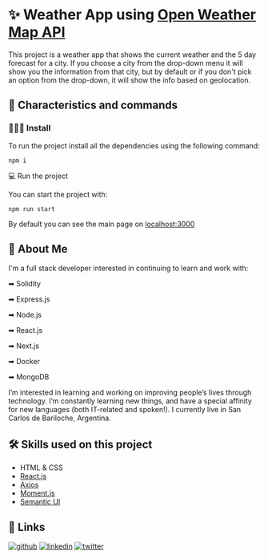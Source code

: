 
# ✨ Weather App using [Open Weather Map API](https://openweathermap.org/)

This project is a weather app that shows the current weather and the 5 day forecast for a city.
If you choose a city from the drop-down menu it will show you the information from that city, but by default or if you don't pick an option from the drop-down, it will show the info based on geolocation.

 
## 🔧 Characteristics and commands

### 👨🏻‍💻 Install
To run the project install all the dependencies using the following command:

`npm i`


💻 Run the project


You can start the project with:

`npm run start`

By default you can see the main page on [localhost:3000](http://localhost:3000/)

## 🚀 About Me
I'm a full stack developer interested in continuing to learn and work with:

➡ Solidity

➡ Express.js

➡ Node.js

➡ React.js

➡ Next.js

➡ Docker

➡ MongoDB

I’m interested in learning and working on improving people’s lives through technology. I’m constantly learning new things, and have a special affinity for new languages (both IT-related and spoken!).
I currently live in San Carlos de Bariloche, Argentina.


## 🛠 Skills used on this project
* HTML & CSS
* [React.js](https://reactjs.org/)
* [Axios](https://axios-http.com/docs/intro)
* [Moment.js](https://momentjs.com/)
* [Semantic UI](https://react.semantic-ui.com/)




## 🔗 Links
[![github](https://img.shields.io/badge/github-000?style=for-the-badge&logo=ko-fi&logoColor=white)](https://github.com/MartinIglesias86) 
[![linkedin](https://img.shields.io/badge/linkedin-0A66C2?style=for-the-badge&logo=linkedin&logoColor=white)](https://www.linkedin.com/in/martin-iglesias86)
[![twitter](https://img.shields.io/badge/twitter-1DA1F2?style=for-the-badge&logo=twitter&logoColor=white)](https://twitter.com/Martin_codes86)

